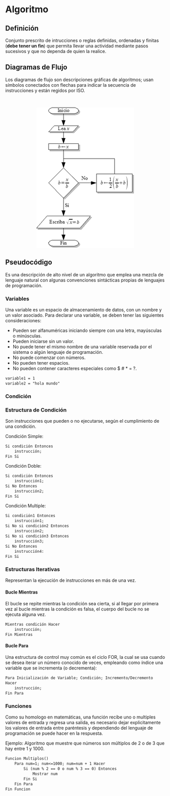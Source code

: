 # Algoritmo

## Definición

Conjunto prescrito de intrucciones o reglas definidas, ordenadas y finitas (**debe tener un fin**) que permita llevar una actividad mediante pasos sucesivos y que no dependa de quien la realice.

## Diagramas de Flujo

Los diagramas de flujo son descripciones gráficas de algoritmos; usan símbolos conectados con flechas para indicar la secuencia de instrucciones y están regidos por ISO.

<br>
<p align="center">
<img src="https://github.com/lgaetecl/Cap/blob/master/Algoritmos/img/AlgoritmoRaiz.png">
</p>

## Pseudocódigo

Es una descripción de alto nivel de un algoritmo que emplea una mezcla de lenguaje natural con algunas convenciones sintácticas propias de lenguajes de programación.

### Variables

Una variable es un espacio de almacenamiento de datos, con un nombre y un valor asociado. Para declarar una variable, se deben tener las siguientes consideraciones:

- Pueden ser alfanuméricas iniciando siempre con una letra, mayúsculas o minúsculas.
- Pueden iniciarse sin un valor.
- No puede tener el mismo nombre de una variable reservada por el sistema o algún lenguaje de programación.
- No puede comenzar con números.
- No pueden tener espacios.
- No pueden contener caracteres especiales como $ # * = ?.

```
variable1 = 1
variable2 = "hola mundo"
```

### Condición

### Estructura de Condición

Son instrucciones que pueden o no ejecutarse, según el cumplimiento de una condición.

Condición Simple:

```
Si condición Entonces
    instrucción;
Fin Si
```

Condición Doble:

```
Si condición Entonces
    instrucción1;
Si No Entonces
    instrucción2;
Fin Si
```

Condición Multiple:

```
Si condición1 Entonces
    instrucción1;
Si No si condición2 Entonces
    instrucción2;
Si No si condición3 Entonces
    instrucción3;
Si No Entonces
    instrucción4:
Fin Si
```

### Estructuras Iterativas

Representan la ejecución de instrucciones en más de una vez.

#### Bucle Mientras

El bucle se repite mientras la condición sea cierta, si al llegar por primera vez al bucle mientras la condición es falsa, el cuerpo del bucle no se ejecuta alguna vez.

``` 
Mientras condición Hacer
    instrucción;
Fin Mientras
```
#### Bucle Para

Una estructura de control muy común es el ciclo FOR, la cual se usa cuando se desea iterar un número conocido de veces, empleando como índice una variable que se incrementa (o decrementa):

```
Para Inicialización de Variable; Condición; Incremento/Decremento Hacer
    instrucción;
Fin Para
```

### Funciones

Como su homologo en matemáticas, una función recibe uno o multiples valores de entrada y regresa una salida, es necesario dejar explicitamente los valores de entrada entre paréntesis y dependiendo del lenguaje de programación se puede hacer en la respuesta.

Ejemplo: Algoritmo que muestre que números son múltiplos de 2 o de 3 que hay entre 1 y 1000.

```
Funcion Multiplos()
    Para num=1; num<=1000; num=num + 1 Hacer
        Si (num % 2 == 0 o num % 3 == 0) Entonces
            Mostrar num
        Fin Si
    Fin Para
Fin Funcion
```
